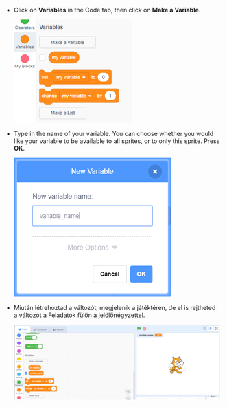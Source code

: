 + Click on **Variables** in the Code tab, then click on **Make a Variable**.
    
    ![Változó blokkok](images/data-blocks.png)

+ Type in the name of your variable. You can choose whether you would like your variable to be available to all sprites, or to only this sprite. Press **OK**.
    
    ![Változó létrehozása](images/create-variable.png)

+ Miután létrehoztad a változót, megjelenik a játéktéren, de el is rejtheted a változót a Feladatok fülön a jelölőnégyzettel.
    
    ![Variable on the stage](images/variable-show.png)